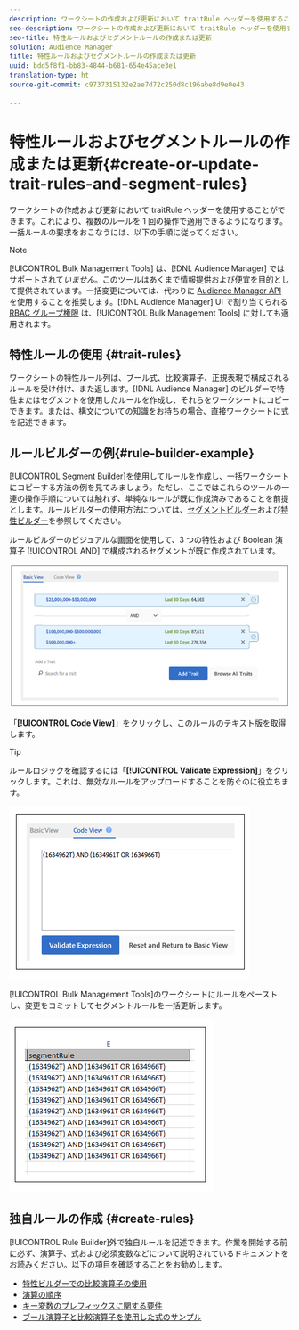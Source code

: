 ```yaml
---
description: ワークシートの作成および更新において traitRule ヘッダーを使用することができます。これにより、複数のルールを 1 回の操作で適用できるようになります。一括ルールの要求をおこなうには、以下の手順に従ってください。
seo-description: ワークシートの作成および更新において traitRule ヘッダーを使用することができます。これにより、複数のルールを 1 回の操作で適用できるようになります。一括ルールの要求をおこなうには、以下の手順に従ってください。
seo-title: 特性ルールおよびセグメントルールの作成または更新
solution: Audience Manager
title: 特性ルールおよびセグメントルールの作成または更新
uuid: bdd5f8f1-bb83-4844-b681-654e45ace3e1
translation-type: ht
source-git-commit: c9737315132e2ae7d72c250d8c196abe8d9e0e43

---
```



# 特性ルールおよびセグメントルールの作成または更新{#create-or-update-trait-rules-and-segment-rules}

ワークシートの作成および更新において traitRule ヘッダーを使用することができます。これにより、複数のルールを 1 回の操作で適用できるようになります。一括ルールの要求をおこなうには、以下の手順に従ってください。

<!-- 

<p>c_bulk_rules.xml </p>

 -->

>[!NOTE]
>
>[!UICONTROL Bulk Management Tools] は、[!DNL Audience Manager] ではサポートされて&#x200B;*いません*。このツールはあくまで情報提供および便宜を目的として提供されています。一括変更については、代わりに [Audience Manager API](../../api/rest-api-main/aam-api-getting-started.md) を使用することを推奨します。[!DNL Audience Manager] UI で割り当てられる [RBAC グループ権限](../../features/administration/administration-overview.md) は、[!UICONTROL Bulk Management Tools] に対しても適用されます。

## 特性ルールの使用 {#trait-rules}

ワークシートの特性ルール列は、ブール式、比較演算子、正規表現で構成されるルールを受け付け、また返します。[!DNL Audience Manager] のビルダーで特性またはセグメントを使用したルールを作成し、それらをワークシートにコピーできます。または、構文についての知識をお持ちの場合、直接ワークシートに式を記述できます。

## ルールビルダーの例{#rule-builder-example}

[!UICONTROL Segment Builder]を使用してルールを作成し、一括ワークシートにコピーする方法の例を見てみましょう。ただし、ここではこれらのツールの一連の操作手順については触れず、単純なルールが既に作成済みであることを前提とします。ルールビルダーの使用方法については、[セグメントビルダー](../../features/segments/segment-builder.md)および[特性ビルダー](../../features/traits/about-trait-builder.md)を参照してください。

ルールビルダーのビジュアルな画面を使用して、3 つの特性および Boolean 演算子 [!UICONTROL AND] で構成されるセグメントが既に作成されています。

![](assets/visualrule.png)

「**[!UICONTROL Code View]**」をクリックし、このルールのテキスト版を取得します。

>[!TIP]
>
>ルールロジックを確認するには「**[!UICONTROL Validate Expression]**」をクリックします。これは、無効なルールをアップロードすることを防ぐのに役立ちます。

![](assets/coderule.png)

[!UICONTROL Bulk Management Tools]のワークシートにルールをペーストし、変更をコミットしてセグメントルールを一括更新します。

![](assets/segmentrule.png)

## 独自ルールの作成 {#create-rules}

[!UICONTROL Rule Builder]外で独自ルールを記述できます。作業を開始する前に必ず、演算子、式および必須変数などについて説明されているドキュメントをお読みください。以下の項目を確認することをお勧めします。

* [特性ビルダーでの比較演算子の使用](../../features/traits/trait-comparison-operators.md)
* [演算の順序](../../features/traits/trait-operator-precedence.md)
* [キー変数のプレフィックスに関する要件](../../features/traits/trait-variable-prefixes.md)
* [ブール演算子と比較演算子を使用した式のサンプル](../../features/traits/trait-expression-samples.md)

